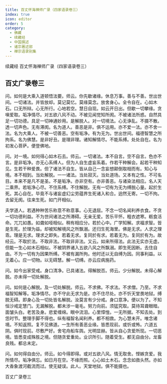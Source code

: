 ```yaml
---
title: 百丈怀海禅师广录（四家语录卷三）
index: true
icon: editor
order: 5
category:
  - 佛藏
  - 续藏经
  - 中国撰述
  - 诸宗著述部
  - 禅宗语录别集
---
```


续藏经   百丈怀海禅师广录（四家语录卷三）  

## 百丈广录卷三

问。如何是大乘入道顿悟法要。师云。你先歇诸缘。休息万事。善与不善。世出世间。一切诸法。并皆放却。莫记莫忆。莫缘莫念。放舍身心。全令自在。心如木石。口无所辩。心无所行。心地若空。慧日自现。如云开日出。但歇一切攀缘。贪嗔爱取。垢净情尽。对五欲八风不动。不被见闻觉知所阂。不被诸法所惑。自然具足一切功德。具足一切神通妙用。是解脱人。对一切境法。心无诤乱。不摄不散。透一切声色。无有滞阂。名为道人。善恶是非。俱不运用。亦不爱一法。亦不舍一法。名为大乘人。不被一切善恶。空有垢净。有为无为。世出世间。福德智慧之所拘系。名为佛慧。是非好丑。是理非理。诸知解情尽。不能系缚。处处自在。名为初发心菩萨。便登佛地。  

问。对一境。如何得心如木石去。师云。一切诸法。本不自言。空不自言。色亦不言。是非垢净。亦无心系缚人。但为人自生虚妄系着。作若干种解会。起若干种知见。生若干种爱畏。但了诸法不自生。皆从自己一念妄想颠倒取相而有。知心与境。本不相到。当处解脱。一一诸法。当处寂灭。当处道场。又本有之性。不可名目。本来不是凡不是圣。不是垢净。亦非空有。亦非善恶。与诸染法相应。名人天二乘界。若垢净心尽。不住系缚。不住解脱。无有一切有为无为缚脱心量。起於生死。其心自在。毕竟不与诸妄虚幻尘劳蕴界生死诸入和合。逈然无寄。一切不拘。去留无阂。往来生死。如门开相似。  

夫学道人。若遇种种苦乐称意不称意事。心无退屈。不念一切名闻利养衣食。不贪一切功德利益。不为世间诸法之所滞碍。无亲无爱。苦乐平怀。粗衣遮寒。粝食活命。兀兀如愚。如聋如哑相似。稍有相应分。若於心中。广学知解。求福求智。皆是生死。於理为益。却被知解境风之所飘溺。还归生死海里。佛是无求。人求之理乖。理是无求。理求之即失。若着无求。复同於有求。若着无为。复同於有为。故经云。不取於法。不取非法。不取非非法。又云。如来所得法。此法无实亦无虚。但能一生心如木石相似。不被阴界诸入五欲八风之所飘溺。即生死因断。去住自由。不为一切有为因果所缚。不被有漏所拘。他时还以无自缚为因。同事利益。以无着心。应一切物。以无碍慧。解一切缚。亦云应病施药。  

问。如今出家受戒。身口清净。已具诸法。得解脱否。师云。少分解脱。未得心解脱。亦未得一切处解脱。  

问。如何是心解脱。及一切处解脱。师云。不求佛。不求法。不求僧。乃至。不求福智知解等。垢净情尽。亦不守此无求为是。亦不住尽处。亦不忻天堂畏地狱。缚脱无碍。即身心及一切处皆名解脱。汝莫言有少分戒。身口意净。便以为了。不知恒沙戒定慧门。无漏解脱。都未涉一毫毛。努力向前。须猛究取。莫待耳聋眼暗。面皱头白。老苦及身。悲爱缠绵。眼中流泪。心里慞惶。一无所据。不知去处。到恁时节。整理手脚不得也。纵有福智名闻利养。都不相救。为心慧未开。唯念诸境。不知返照。复不见佛道。一生所有善恶业缘。皆悉现前。或忻或怖。六道五阴。俱时现前。尽敷严好。舍宅舟船车舆。光明显赫。皆从自心贪爱所现。一切恶境。皆悉变成殊胜之境。但随贪爱重处。业识所引。随着受生。都无自由分。龙畜良贱。都总未定。  

问。如何得自由分。师云。如今得即得。或对五欲八风。情无取舍。悭嫉贪爱。我所情尽。垢净俱忘。如日月在空。不缘而照。心心如土木石。念念如救头然。亦如大香象渡河截流而过。使无疑误。此人。天堂地狱。俱不能摄也。  

百丈广录卷三  
